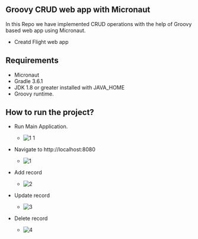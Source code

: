 ## Groovy CRUD web app with Micronaut

<!-- wp:paragraph -->
<p>In this Repo we have implemented CRUD operations with the help of Groovy based web app using Micronaut. </p>
<!-- /wp:paragraph -->

- Creatd Flight web app


## Requirements
- Micronaut
- Gradle 3.6.1 
- JDK 1.8 or greater installed with JAVA_HOME
- Groovy runtime.

## How to run the project?

- Run Main Application.
  - ![1 1](https://user-images.githubusercontent.com/85616604/203745709-89f2d949-2c0f-4741-862f-a4b047121660.png)

- Navigate to http://localhost:8080
  - ![1](https://user-images.githubusercontent.com/85616604/203745987-83fd2075-8f96-4cc8-8038-11878065b3f1.png)

- Add record
  - ![2](https://user-images.githubusercontent.com/85616604/203746305-43ceb41f-ed57-452b-b79f-abe3279d6a29.png)

- Update record
  - ![3](https://user-images.githubusercontent.com/85616604/203746445-125b9277-4b15-442e-8392-c7e71662686c.png)
    
- Delete record
  - ![4](https://user-images.githubusercontent.com/85616604/203746617-0a9a73e5-fdc6-4c07-96a3-1ca7220fb19a.png)



